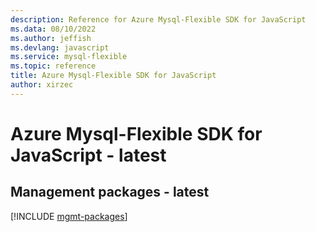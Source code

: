 ```yaml
---
description: Reference for Azure Mysql-Flexible SDK for JavaScript
ms.data: 08/10/2022
ms.author: jeffish
ms.devlang: javascript
ms.service: mysql-flexible
ms.topic: reference
title: Azure Mysql-Flexible SDK for JavaScript
author: xirzec
---
```

# Azure Mysql-Flexible SDK for JavaScript - latest

## Management packages - latest
[!INCLUDE [mgmt-packages](mysql-flexible-mgmt-index.md)]